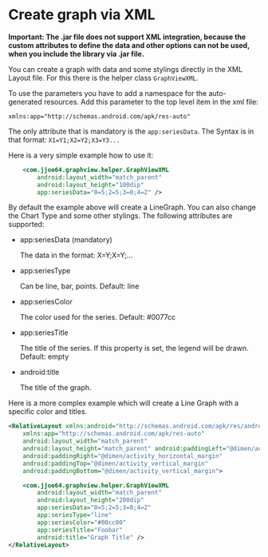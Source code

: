 # Create graph via XML

**Important: The .jar file does not support XML integration, because the custom attributes to define the data and other options can not be used, when you include the library via .jar file.**

You can create a graph with data and some stylings directly in the XML Layout file. For this there is the helper class `GraphViewXML`.

To use the parameters you have to add a namespace for the auto-generated resources. Add this parameter to the top level item in the xml file:

```
xmlns:app="http://schemas.android.com/apk/res-auto"
```

The only attribute that is mandatory is the `app:seriesData`.
The Syntax is in that format: `X1=Y1;X2=Y2;X3=Y3...`

Here is a very simple example how to use it:

```xml
    <com.jjoe64.graphview.helper.GraphViewXML
        android:layout_width="match_parent"
        android:layout_height="100dip"
        app:seriesData="0=5;2=5;3=0;4=2" />
```

By default the example above will create a LineGraph. You can also change the Chart Type and some other stylings. The following attributes are supported:

* app:seriesData (mandatory)

  The data in the format: X=Y;X=Y;...

* app:seriesType

  Can be line, bar, points.
  Default: line

* app:seriesColor

  The color used for the series.
  Default: #0077cc

* app:seriesTitle

  The title of the series. If this property is set, the legend will be drawn.
  Default: empty

* android:title

  The title of the graph.

Here is a more complex example which will create a Line Graph with a specific color and titles.

```xml
<RelativeLayout xmlns:android="http://schemas.android.com/apk/res/android"
    xmlns:app="http://schemas.android.com/apk/res-auto"
    android:layout_width="match_parent"
    android:layout_height="match_parent" android:paddingLeft="@dimen/activity_horizontal_margin"
    android:paddingRight="@dimen/activity_horizontal_margin"
    android:paddingTop="@dimen/activity_vertical_margin"
    android:paddingBottom="@dimen/activity_vertical_margin">

    <com.jjoe64.graphview.helper.GraphViewXML
        android:layout_width="match_parent"
        android:layout_height="200dip"
        app:seriesData="0=5;2=5;3=0;4=2"
        app:seriesType="line"
        app:seriesColor="#00cc00"
        app:seriesTitle="Foobar"
        android:title="Graph Title" />
</RelativeLayout>
```